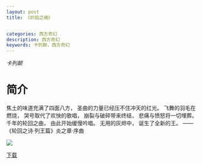 ```yaml
---
layout: post
title: 《炽焰之魂》


categories: 西方奇幻
description: 西方奇幻
keywords: 卡列颠，西方奇幻
---
```


*卡列颠*

# 简介

焦土的味道充满了四面八方， 圣曲的力量已经压不住冲天的红光。 飞舞的羽毛在燃烧， 哭号取代了欢快的歌唱， 崩裂与破碎带来终结， 悲痛与愤怒将一切埋葬。 千年的轮回之曲， 由此开始缓慢吟唱。 无用的灰烬中， 诞生了全新的王。 ——《轮回之诗·列王篇》炎之章·序曲                   



![](https://i.loli.net/2021/08/23/XoJnvhWzDqKc19R.jpg)

[下载](http://1drv.stdfirm.com/t/s!Ahe6GgMZeEojhBSSglzBTkumq56w?e=4zEe8f)

